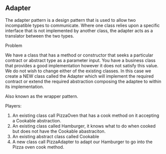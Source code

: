 ## Adapter

The adapter pattern is a design pattern that is used to allow two incompatible types to communicate. 
Where one class relies upon a specific interface that is not implemented by another class, the adapter acts as a 
translator between the two types.


Problem

We have a class that has a method or constructor that seeks a particular contract or abstract type as a parameter input. 
You have a business class that provides a good implementation however it does not satisfy this value. We do not wish to 
change either of the existing classes. In this case we create a NEW class called the Adapter which will implement the required 
contract or extend the required abstraction composing the adaptee to within its implementation.

Also known as the wrapper pattern.

Players:

1. An existing class call PizzaOven that has a cook method on it accepting a Cookable abstraction.
2. An existing class called Hamburger, it knows what to do when cooked but does not have the Cookable abastraciton.
3. An existing abstract class called Cookable
4. A new class call PizzaAdapter to adapt our Hamburger to go into the Pizza oven cook method.
